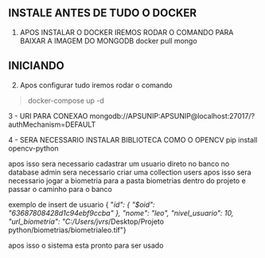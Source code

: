 ## INSTALE ANTES DE TUDO O DOCKER
1) APOS INSTALAR O DOCKER IREMOS RODAR O COMANDO PARA BAIXAR A IMAGEM DO MONGODB
   docker pull mongo

## INICIANDO
2) Apos configurar tudo iremos rodar o comando 
> docker-compose up -d

3 - URI PARA CONEXAO mongodb://APSUNIP:APSUNIP@localhost:27017/?authMechanism=DEFAULT 
    
4 - SERA NECESSARIO INSTALAR BIBLIOTECA COMO O OPENCV 
    pip install opencv-python

 apos isso sera necessario cadastrar um usuario direto no banco 
 no database admin sera necessario criar uma collection users
 apos isso sera necessario jogar a biometria para a pasta biometrias dentro do projeto e passar o caminho para o banco

 exemplo de insert de usuario
 {  "_id": {    "$oid": "63687808428d1c94ebf9ccba"  },  "nome": "leo",  "nivel_usuario": 10,  "url_biometria": "C:/Users/jvrs_/Desktop/Projeto python/biometrias/biometrialeo.tif"}

 apos isso o sistema esta pronto para ser usado
